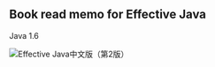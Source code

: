 ## Book read memo for Effective Java

Java 1.6

![Effective Java中文版（第2版）](https://timgsa.baidu.com/timg?image&quality=80&size=b9999_10000&sec=1528852901971&di=9ab42e15bc208fd995dd74d38faeab68&imgtype=0&src=http%3A%2F%2Fss.csdn.net%2Fp%3Fhttps%3A%2F%2Fmmbiz.qpic.cn%2Fmmbiz_jpg%2FWwPkUCFX4x65fWKZibkKGRkJiccJjmoiarHYDKaohUycRWtkjOL2b5MLnvVzyzhATO7EZHZEicH9JP7GzvBGVFlkXQ%2F640%3Fwx_fmt%3Djpeg)
